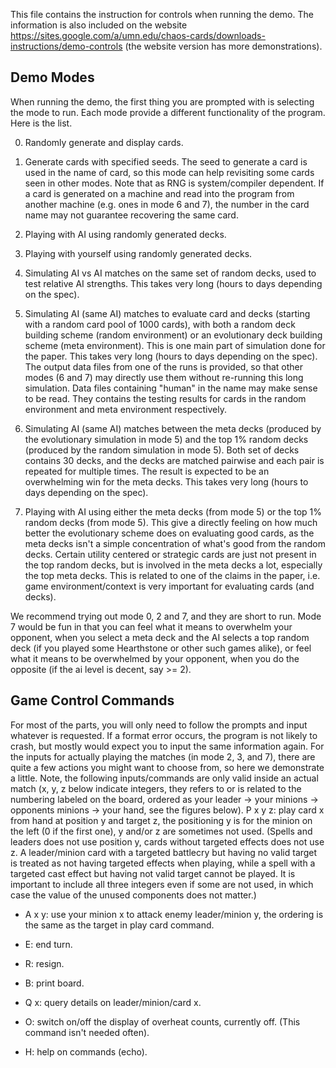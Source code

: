 This file contains the instruction for controls when running the demo. The information is also included on the website https://sites.google.com/a/umn.edu/chaos-cards/downloads-instructions/demo-controls (the website version has more demonstrations).

## Demo Modes

When running the demo, the first thing you are prompted with is selecting the mode to run. Each mode provide a different functionality of the program. Here is the list.

0. Randomly generate and display cards.

1. Generate cards with specified seeds. The seed to generate a card is used in the name of card, so this mode can help revisiting some cards seen in other modes. Note that as RNG is system/compiler dependent. If a card is generated on a machine and read into the program from another machine (e.g. ones in mode 6 and 7), the number in the card name may not guarantee recovering the same card.

2. Playing with AI using randomly generated decks.

3. Playing with yourself using randomly generated decks.

4. Simulating AI vs AI matches on the same set of random decks, used to test relative AI strengths. This takes very long (hours to days depending on the spec).

5. Simulating AI (same AI) matches to evaluate card and decks (starting with a random card pool of 1000 cards), with both a random deck building scheme (random environment) or an evolutionary deck building scheme (meta environment). This is one main part of simulation done for the paper. This takes very long (hours to days depending on the spec). The output data files from one of the runs is provided, so that other modes (6 and 7) may directly use them without re-running this long simulation. Data files containing "human" in the name may make sense to be read. They contains the testing results for cards in the random environment and meta environment respectively.

6. Simulating AI (same AI) matches between the meta decks (produced by the evolutionary simulation in mode 5) and the top 1% random decks (produced by the random simulation in mode 5). Both set of decks contains 30 decks, and the decks are matched pairwise and each pair is repeated for multiple times. The result is expected to be an overwhelming win for the meta decks. This takes very long (hours to days depending on the spec).

7. Playing with AI using either the meta decks (from mode 5) or the top 1% random decks (from mode 5). This give a directly feeling on how much better the evolutionary scheme does on evaluating good cards, as the meta decks isn't a simple concentration of what's good from the random decks. Certain utility centered or strategic cards are just not present in the top random decks, but is involved in the meta decks a lot, especially the top meta decks. This is related to one of the claims in the paper, i.e. game environment/context is very important for evaluating cards (and decks).

We recommend trying out mode 0, 2 and 7, and they are short to run. Mode 7 would be fun in that you can feel what it means to overwhelm your opponent, when you select a meta deck and the AI selects a top random deck (if you played some Hearthstone or other such games alike), or feel what it means to be overwhelmed by your opponent, when you do the opposite (if the ai level is decent, say >= 2).



## Game Control Commands

For most of the parts, you will only need to follow the prompts and input whatever is requested. If a format error occurs, the program is not likely to crash, but mostly would expect you to input the same information again. For the inputs for actually playing the matches (in mode 2, 3, and 7), there are quite a few actions you might want to choose from, so here we demonstrate a little. Note, the following inputs/commands are only valid inside an actual match (x, y, z below indicate integers, they refers to or is related to the numbering labeled on the board, ordered as your leader -> your minions -> opponents minions -> your hand, see the figures below).
P x y z: play card x from hand at position y and target z, the positioning y is for the minion on the left (0 if the first one), y and/or z are sometimes not used. (Spells and leaders does not use position y, cards without targeted effects does not use z. A leader/minion card with a targeted battlecry but having no valid target is treated as not having targeted effects when playing, while a spell with a targeted cast effect but having not valid target cannot be played. It is important to include all three integers even if some are not used, in which case the value of the unused components does not matter.)

* A x y: use your minion x to attack enemy leader/minion y, the ordering is the same as the target in play card command.

* E: end turn.

* R: resign.

* B: print board.

* Q x: query details on leader/minion/card x.

* O: switch on/off the display of overheat counts, currently off. (This command isn't needed often).

* H: help on commands (echo).
